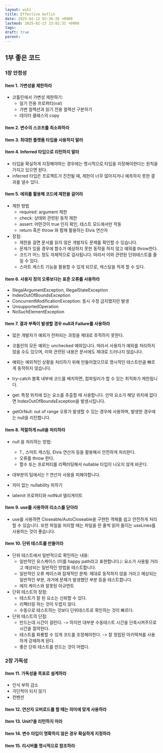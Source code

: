 ```yaml
---
layout: wiki
title: Effective kotlin
date: 2025-02-12 02:26:26 +0900
lastmod: 2025-02-23 23:02:31 +0900
tags: 
draft: true
parent: 
---
```

## 1부 좋은 코드
### 1장 안정성

#### Item 1. 가변성을 제한하라

- 코틀린에서 가변성 제한하기:
	- 일기 전용 프로퍼티(val)
	- 가변 컬렉션과 읽기 전용 컬렉션 구분하기
	- 데이터 클래스의 copy

#### Item 2. 변수의 스코프를 최소화하라
#### Item 3. 최대한 플랫폼 타입을 사용하지 말라

#### Item 4. Inferred 타입으로 리턴하지 말라
- 타입을 확실하게 지정해야하는 경우에는 명시적으로 타입을 지정해야한다는 원칙을 가지고 있으면 된다.
- inferred 타입은 프로젝트가 진전될 때, 제한이 너무 많아지거나 예측하지 못한 결과를 낼수 있다.
#### Item 5. 에외를 활용해 코드에 제한을 걸어라
- 제한 방법
	- required: argument 제한
	- check: 상태와 관련된 동작 제한
	- assert: 어떤것이 true 인지 확인, 테스트 모드에서만 작동
	- return 혹은 throw 와 함께 활용하는 Elvis 연산자
- 장점:
	- 제한을 걸면 문서를 읽지 않은 개발자도 문제를 확인할 수 있습니다.
	- 문제가 있을 경우에 함수가 예상하지 못한 동작을 하지 않고 예외를 throw한다.
	- 코드가 어느 정도 자체적으로 검사됩니다. 따라서 이와 관련된 단위테스트를 줄일 수 있다.
	- 스마트 캐스트 기능을 활용할 수 있게 되므로, 캐스팅을 적게 할 수 있다.
#### Item 6. 사용자 정의 오류보다는 표준 오류를 사용하라
- IllegalArgumentException, IllegalStateException 
- IndexOutOfBoundsException
- ConcurrentModificationException: 동시 수정 금지했지만 발생
- UnsupportedOperation
- NoSuchElementException

#### Item 7. 결과 부족이 발생할 경우 null과 Failure를 사용하라
- 많은 개발자가 예외가 전파되는 과정을 제대로 추적하지 못한다.
- 코틀린의 모든 예외는 unchecked 예외입니다. 따라서 사용자가 예외를 처리하지 않을 수도 있으며, 이와 관련된 내용은 문서에도 제대로 드러나지 않습니다.
- 예외는 예외적인 상황을 처리하기 위해 만들어졌으므로 명시적인 테스트만큼 빠르게 동작하지 않습니다.
- try-catch 블록 내부에 코드를 배치하면, 컴파일러가 할 수 있는 최적화가 제한됩니다.

- get: 특정 위치에 있는 요소를 추출할 때 사용합니다. 만약 요소가 해당 위치에 없다면 IndexOutOfBoundsException을 발생시킵니다.
- getOrNull: out of range 오류가 발생할 수 있는 경우에 사용하며, 발생한 경우에는 null을 리턴합니다.

#### Item 8. 적절하게 null을 처리하라
- null 을 처리하는 방법:
	- ?., 스마트 캐스팅, Elvis 연산자 등을 활용해서 안전하게 처리한다.
	- 오류를 throw 한다.
	- 함수 또는 프로퍼티를 리팩러팅해서 nullable 타입이 나오지 않게 바꾼다.

- 대부분의 팀에서는 !! 연산자 사용을 피해야합니다.
- 의미 없는 nullability 피하기
- lateinit 프로퍼티와 notNull 델리게이트

#### Item 9. use를 사용하여 리소스를 닫아라
- use를 사용하면 Closeable/AutoCloseable을 구현한 객체를 쉽고 안전하게 처리할 수 있습니다. 또한 파일을 처리할 때는 파일을 한 줄씩 읽어 들이는 useLines를 사용하는 것이 좋습니다.

#### Item 10. 단위 테스트를 만들어라
- 단위 테스트에서 일반적으로 확인하는 내용:
	- 일반적인 유스케이스 (이를 happy path라고 표현합니다.): 요소가 사용될 거라고 예상되는 일반적인 방법을 테스트합니다.
	- 일반적인 오류 케이스와 잠재적인 문제: 제대로 동작하지 않을 거라고 예상되는 일반적인 부분, 과거에 문제가 발생했던 부분 등을 테스트합니다.
	- 에지 케이스와 잘못된 아규먼트
- 단위 테스트의 장점:
	- 테스트가 잘 된 요소는 신뢰할 수 있다.
	- 리펙터링 하는 것이 두렵지 않다.
	- 수동으로 테스트하는 것보다 단위테스트로 확인하는 것이 빠르다.
- 단위 테스트의 단점:
	- 만드는데 시간이 걸린다. -> 하지만 대부분 수동테스트 시간을 단축시켜주므로 시간을 절약한다.
	- 테스트를 화룡할 수 있게 코드를 조정해야한다. -> 잘 정립된 아키텍쳐를 사용하게 강제하게 된다.
	- 좋은 단위 테스트를 만드는 것이 어렵다.

### 2장 가독성
#### Item 11. 가독성을 목표로 설계하라
- 인식 부하 감소
- 극단적이 되지 않기
- 컨벤션

#### Item 12. 연산자 오버로드를 할 때는 의미에 맞게 사용하라

#### Item 13. Unit?을 리턴하지 마라

#### Item 14. 변수 타입이 명확하지 않은 경우 확실하게 지정하라

#### Item 15. 리시버를 명시적으로 참조하라